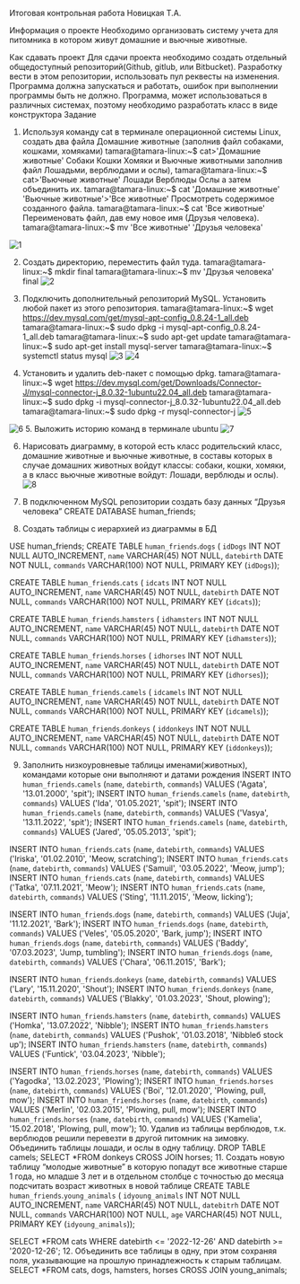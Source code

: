 Итоговая контрольная работа
Новицкая Т.А.


Информация о проекте
Необходимо организовать систему учета для питомника в котором живут домашние и вьючные животные.


Как сдавать проект
Для сдачи проекта необходимо создать отдельный общедоступный репозиторий(Github, gitlub, или Bitbucket). Разработку вести в этом репозитории, использовать пул реквесты на изменения. Программа должна запускаться и работать, ошибок при выполнении программы быть не должно. Программа, может использоваться в различных системах, поэтому необходимо разработать класс в виде конструктора
Задание
1.	Используя команду cat в терминале операционной системы Linux, создать два файла Домашние животные (заполнив файл собаками, кошками, хомяками)
tamara@tamara-linux:~$ cat>'Домашние животные' Собаки Кошки Хомяки  и Вьючные животными заполнив файл Лошадьми, верблюдами и ослы), 
tamara@tamara-linux:~$ cat>'Вьючные животные' Лошади Верблюды Ослы
а затем объединить их. 
tamara@tamara-linux:~$ cat 'Домашние животные' 'Вьючные животные'>'Все животные'
Просмотреть содержимое созданного файла. 
tamara@tamara-linux:~$ cat 'Все животные' Переименовать файл, дав ему новое имя (Друзья человека).
tamara@tamara-linux:~$ mv 'Все животные' 'Друзья человека'

![1](https://github.com/TomaNovickaya/Final-control-work-on-the-specialization-block/assets/126395023/94a07632-dfcb-4ff0-90c0-998c3d945df8)

2.	Создать директорию, переместить файл туда.
 tamara@tamara-linux:~$ mkdir final  tamara@tamara-linux:~$ mv 'Друзья человека' final 
![2](https://github.com/TomaNovickaya/Final-control-work-on-the-specialization-block/assets/126395023/07508877-f8e4-47d3-b556-a798f3c3902e)

3.	Подключить дополнительный репозиторий MySQL. Установить любой пакет из этого репозитория.
tamara@tamara-linux:~$ wget https://dev.mysql.com/get/mysql-apt-config_0.8.24-1_all.deb  tamara@tamara-linux:~$ sudo dpkg -i mysql-apt-config_0.8.24-1_all.deb  tamara@tamara-linux:~$ sudo apt-get update  tamara@tamara-linux:~$ sudo apt-get install mysql-server  tamara@tamara-linux:~$ systemctl status mysql
![3](https://github.com/TomaNovickaya/Final-control-work-on-the-specialization-block/assets/126395023/c302a35d-2576-4dc6-9b04-0000ffc84dac)
![4](https://github.com/TomaNovickaya/Final-control-work-on-the-specialization-block/assets/126395023/1735be58-22aa-45b7-892f-73150dac2358)

4.	Установить и удалить deb-пакет с помощью dpkg.
tamara@tamara-linux:~$ wget https://dev.mysql.com/get/Downloads/Connector-J/mysql-connector-j_8.0.32-1ubuntu22.04_all.deb  tamara@tamara-linux:~$ sudo dpkg -i mysql-connector-j_8.0.32-1ubuntu22.04_all.deb tamara@tamara-linux:~$ sudo dpkg -r mysql-connector-j 
![5](https://github.com/TomaNovickaya/Final-control-work-on-the-specialization-block/assets/126395023/f9847a0c-c0d1-4b65-9431-d477cb4af964)

![6](https://github.com/TomaNovickaya/Final-control-work-on-the-specialization-block/assets/126395023/d9ce5aac-5df3-4dbb-b5cb-f398661f8d53)
5.	Выложить историю команд в терминале ubuntu
![7](https://github.com/TomaNovickaya/Final-control-work-on-the-specialization-block/assets/126395023/b387865c-161c-4e03-a602-7257f0f91488)

6.	Нарисовать диаграмму, в которой есть класс родительский класс, домашние животные и вьючные животные, в составы которых в случае домашних животных войдут классы: собаки, кошки, хомяки, а в класс вьючные животные войдут: Лошади, верблюды и ослы).
![8](https://github.com/TomaNovickaya/Final-control-work-on-the-specialization-block/assets/126395023/f52c1d02-73d3-4222-8bc8-6783aef103bb)

7.	В подключенном MySQL репозитории создать базу данных “Друзья человека”
CREATE DATABASE  human_friends;
8.	Создать таблицы с иерархией из диаграммы в БД

USE  human_friends;
CREATE TABLE `human_friends`.`dogs` (
  `idDogs` INT NOT NULL AUTO_INCREMENT,
  `name` VARCHAR(45) NOT NULL,
  `datebirth` DATE NOT NULL,
  `commands` VARCHAR(100) NOT NULL,
  PRIMARY KEY (`idDogs`));

CREATE TABLE `human_friends`.`cats` (
  `idcats` INT NOT NULL AUTO_INCREMENT,
  `name` VARCHAR(45) NOT NULL,
  `datebirth` DATE NOT NULL,
  `commands` VARCHAR(100) NOT NULL,
  PRIMARY KEY (`idcats`));

CREATE TABLE `human_friends`.`hamsters` (
  `idhamsters` INT NOT NULL AUTO_INCREMENT,
  `name` VARCHAR(45) NOT NULL,
  `datebirth` DATE NOT NULL,
  `commands` VARCHAR(100) NOT NULL,
  PRIMARY KEY (`idhamsters`));

CREATE TABLE `human_friends`.`horses` (
  `idhorses` INT NOT NULL AUTO_INCREMENT,
  `name` VARCHAR(45) NOT NULL,
  `datebirth` DATE NOT NULL,
  `commands` VARCHAR(100) NOT NULL,
  PRIMARY KEY (`idhorses`));

CREATE TABLE `human_friends`.`camels` (
  `idcamels` INT NOT NULL AUTO_INCREMENT,
  `name` VARCHAR(45) NOT NULL,
  `datebirth` DATE NOT NULL,
  `commands` VARCHAR(100) NOT NULL,
  PRIMARY KEY (`idcamels`));

CREATE TABLE `human_friends`.`donkeys` (
  `iddonkeys` INT NOT NULL AUTO_INCREMENT,
  `name` VARCHAR(45) NOT NULL,
  `datebirth` DATE NOT NULL,
  `commands` VARCHAR(100) NOT NULL,
  PRIMARY KEY (`iddonkeys`));

9.	Заполнить низкоуровневые таблицы именами(животных), командами которые они выполняют и датами рождения
INSERT INTO `human_friends`.`camels` (`name`, `datebirth`, `commands`) VALUES ('Agata', '13.01.2000', 'spit');
INSERT INTO `human_friends`.`camels` (`name`, `datebirth`, `commands`) VALUES ('Ida', '01.05.2021', 'spit');
INSERT INTO `human_friends`.`camels` (`name`, `datebirth`, `commands`) VALUES ('Vasya', '13.11.2022', 'spit');
INSERT INTO `human_friends`.`camels` (`name`, `datebirth`, `commands`) VALUES ('Jared', '05.05.2013', 'spit');

INSERT INTO `human_friends`.`cats` (`name`, `datebirth`, `commands`) VALUES ('Iriska', '01.02.2010', 'Meow, scratching');
INSERT INTO `human_friends`.`cats` (`name`, `datebirth`, `commands`) VALUES ('Samuil', '03.05.2022', 'Meow, jump');
INSERT INTO `human_friends`.`cats` (`name`, `datebirth`, `commands`) VALUES ('Tatka', '07.11.2021', 'Meow');
INSERT INTO `human_friends`.`cats` (`name`, `datebirth`, `commands`) VALUES ('Sting', '11.11.2015', 'Meow, licking');

INSERT INTO `human_friends`.`dogs` (`name`, `datebirth`, `commands`) VALUES ('Juja', '11.12.2021', 'Bark');
INSERT INTO `human_friends`.`dogs` (`name`, `datebirth`, `commands`) VALUES ('Veles', '05.05.2020', 'Bark, jump');
INSERT INTO `human_friends`.`dogs` (`name`, `datebirth`, `commands`) VALUES ('Baddy', '07.03.2023', 'Jump, tumbling');
INSERT INTO `human_friends`.`dogs` (`name`, `datebirth`, `commands`) VALUES ('Chara', '06.11.2015', 'Bark');

INSERT INTO `human_friends`.`donkeys` (`name`, `datebirth`, `commands`) VALUES ('Lary', '15.11.2020', 'Shout');
INSERT INTO `human_friends`.`donkeys` (`name`, `datebirth`, `commands`) VALUES ('Blakky', '01.03.2023', 'Shout, plowing');

INSERT INTO `human_friends`.`hamsters` (`name`, `datebirth`, `commands`) VALUES ('Homka', '13.07.2022', 'Nibble');
INSERT INTO `human_friends`.`hamsters` (`name`, `datebirth`, `commands`) VALUES ('Pushok', '01.03.2018', 'Nibbleб stock up');
INSERT INTO `human_friends`.`hamsters` (`name`, `datebirth`, `commands`) VALUES ('Funtick', '03.04.2023', 'Nibble');

INSERT INTO `human_friends`.`horses` (`name`, `datebirth`, `commands`) VALUES ('Yagodka', '13.02.2023', 'Plowing');
INSERT INTO `human_friends`.`horses` (`name`, `datebirth`, `commands`) VALUES ('Boi', '12.01.2020', 'Plowing, pull, mow');
INSERT INTO `human_friends`.`horses` (`name`, `datebirth`, `commands`) VALUES ('Merlin', '02.03.2015', 'Plowing, pull, mow');
INSERT INTO `human_friends`.`horses` (`name`, `datebirth`, `commands`) VALUES ('Kamelia', '15.02.2018', 'Plowing, pull, mow');
10.	Удалив из таблицы верблюдов, т.к. верблюдов решили перевезти в другой питомник на зимовку. Объединить таблицы лошади, и ослы в одну таблицу.
DROP TABLE camels;
SELECT *FROM donkeys CROSS JOIN horses;
11.	Создать новую таблицу “молодые животные” в которую попадут все животные старше 1 года, но младше 3 лет и в отдельном столбце с точностью до месяца подсчитать возраст животных в новой таблице
CREATE TABLE `human_friends`.`young_animals` (
  `idyoung_animals` INT NOT NULL AUTO_INCREMENT,
  `name` VARCHAR(45) NOT NULL,
  `datebitrh` DATE NOT NULL,
  `commands` VARCHAR(100) NOT NULL,
  `age` VARCHAR(45) NOT NULL,
  PRIMARY KEY (`idyoung_animals`));

SELECT *FROM cats WHERE datebirth <= '2022-12-26' AND datebirth >= '2020-12-26';
12.	Объединить все таблицы в одну, при этом сохраняя поля, указывающие на прошлую принадлежность к старым таблицам.
SELECT *FROM cats, dogs, hamsters, horses CROSS JOIN young_animals;


